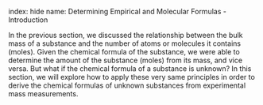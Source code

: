 index: hide
name: Determining Empirical and Molecular Formulas - Introduction

In the previous section, we discussed the relationship between the bulk mass of a substance and the number of atoms or molecules it contains (moles). Given the chemical formula of the substance, we were able to determine the amount of the substance (moles) from its mass, and vice versa. But what if the chemical formula of a substance is unknown? In this section, we will explore how to apply these very same principles in order to derive the chemical formulas of unknown substances from experimental mass measurements.
